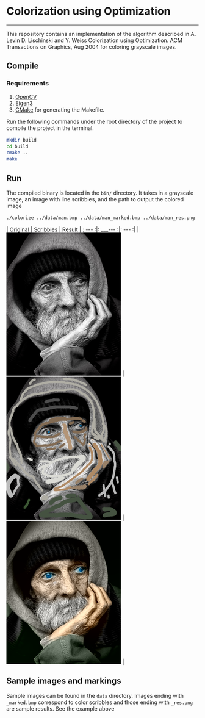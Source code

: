 # Colorization using Optimization
---------------------------------

This repository contains an implementation of the algorithm described in 
A. Levin D. Lischinski and Y. Weiss Colorization using Optimization. ACM Transactions on Graphics, Aug 2004
for coloring grayscale images.

## Compile

### Requirements

1. [OpenCV](https://opencv.org/)
2. [Eigen3](https://eigen.tuxfamily.org/)
3. [CMake](https://cmake.org/) for generating the Makefile.

Run the following commands under the root directory of the project to compile the project in the terminal.

```bash
mkdir build
cd build
cmake ..
make
```

## Run

The compiled binary is located in the `bin/` directory.
It takes in a grayscale image, an image with line scribbles, and the path to output the colored image

```bash
./colorize ../data/man.bmp ../data/man_marked.bmp ../data/man_res.png
```

| Original | Scribbles | Result |
: --- :|: ___--- :|: --- :|
| ![Original](data/man.bmp) | ![Scribbles](data/man_marked.bmp) | ![Result](data/man_res.png) |

## Sample images and markings

Sample images can be found in the `data` directory. 
Images ending with `_marked.bmp` correspond to color scribbles
and those ending with `_res.png` are sample results.
See the example above
